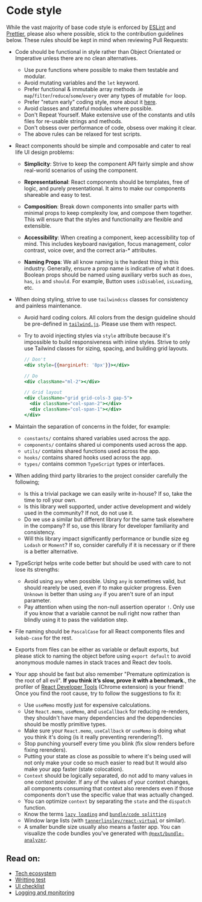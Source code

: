 # Code style
While the vast majority of base code style is enforced by [ESLint](https://eslint.org/) and [Prettier](https://prettier.io/), please also where possible, stick to the contribution guidelines below. These rules should be kept in mind when reviewing Pull Requests:

- Code should be functional in style rather than Object Orientated or Imperative unless there are no clean alternatives.

  - Use pure functions where possible to make them testable and modular.
  - Avoid mutating variables and the `let` keyword.
  - Prefer functional & immutable array methods .ie `map`/`filter`/`reduce`/`some`/`every` over any types of mutable `for` loop.
  - Prefer "return early" coding style, more about it [here](https://medium.com/@matryer/line-of-sight-in-code-186dd7cdea88).
  - Avoid classes and stateful modules where possible.
  - Don't Repeat Yourself. Make extensive use of the constants and utils files for re-usable strings and methods.
  - Don't obsess over performance of code, obsess over making it clear.
  - The above rules can be relaxed for test scripts.

- React components should be simple and composable and cater to real life UI design problems:

  - **Simplicity**: Strive to keep the component API fairly simple and show real-world scenarios of using the component.
  - **Representational**: React components should be templates, free of logic, and purely presentational. It aims to make our components shareable and easy to test.

  - **Composition**: Break down components into smaller parts with minimal props to keep complexity low, and compose them together. This will ensure that the styles and functionality are flexible and extensible.

  - **Accessibility**: When creating a component, keep accessibility top of mind. This includes keyboard navigation, focus management, color contrast, voice over, and the correct aria-\* attributes.

  - **Naming Props**: We all know naming is the hardest thing in this industry. Generally, ensure a prop name is indicative of what it does. Boolean props should be named using auxiliary verbs such as `does`, `has`, `is` and `should`. For example, Button uses `isDisabled`, `isLoading`, etc.

- When doing styling, strive to use `tailwindcss` classes for consistency and painless maintenance.

  - Avoid hard coding colors. All colors from the design guideline should be pre-defined in [`tailwind.js`](../tailwind.config.js). Please use them with respect.

  - Try to avoid injecting styles via `style` attribute because it's impossible to build responsiveness with inline styles. Strive to only use Tailwind classes for sizing, spacing, and building grid layouts.

    ```jsx
    // Don't
    <div style={{marginLeft: '8px'}}></div>

    // Do
    <div className="ml-2"></div>

    // Grid layout
    <div className="grid grid-cols-3 gap-5">
      <div className="col-span-2"></div>
      <div className="col-span-1"></div>
    </div>
    ```

- Maintain the separation of concerns in the folder, for example:

  - `constants/` contains shared variables used across the app.
  - `components/` contains shared ui components used across the app.
  - `utils/` contains shared functions used across the app.
  - `hooks/` contains shared hooks used across the app.
  - `types/` contains common `TypeScript` types or interfaces.

- When adding third party libraries to the project consider carefully the following;

  - Is this a trivial package we can easily write in-house? If so, take the time to roll your own.
  - Is this library well supported, under active development and widely used in the community? If not, do not use it.
  - Do we use a similar but different library for the same task elsewhere in the company? If so, use this library for developer familiarity and consistency.
  - Will this library impact significantly performance or bundle size eg `Lodash` or `Moment`? If so, consider carefully if it is necessary or if there is a better alternative.

- TypeScript helps write code better but should be used with care to not lose its strengths:

  - Avoid using `any` when possible. Using `any` is sometimes valid, but should rearely be used, even if to make quicker progress. Even `Unknown` is better than using `any` if you aren't sure of an input parameter.
  - Pay attention when using the non-null assertion operator `!`. Only use if you know that a variable cannot be null right now rather than blindly using it to pass the validation step.

- File naming should be `PascalCase` for all React components files and `kebab-case` for the rest.

- Exports from files can be either as variable or default exports, but please stick to naming the object before using `export default` to avoid anonymous module names in stack traces and React dev tools.

- Your app should be fast but also remember "Premature optimization is the root of all evil". **If you think it’s slow, prove it with a benchmark.**, the profiler of [React Developer Tools](https://chrome.google.com/webstore/detail/react-developer-tools/fmkadmapgofadopljbjfkapdkoienihi) (Chrome extension) is your friend! Once you find the root cause, try to follow the suggestions to fix it:
  - Use `useMemo` mostly just for expensive calculations.
  - Use `React.memo`, `useMemo`, and `useCallback` for reducing re-renders, they shouldn't have many dependencies and the dependencies should be mostly primitive types.
  - Make sure your `React.memo`, `useCallback` or `useMemo` is doing what you think it's doing (is it really preventing rerendering?).
  - Stop punching yourself every time you blink (fix slow renders before fixing rerenders).
  - Putting your state as close as possible to where it's being used will not only make your code so much easier to read but It would also make your app faster (state colocation).
  - `Context` should be logically separated, do not add to many values in one context provider. If any of the values of your context changes, all components consuming that context also rerenders even if those components don't use the specific value that was actually changed.
  - You can optimize `context` by separating the `state` and the `dispatch` function.
  - Know the terms [`lazy loading`](https://nextjs.org/docs/advanced-features/dynamic-import) and [`bundle/code splitting`](https://reactjs.org/docs/code-splitting.html)
  - Window large lists (with [`tannerlinsley/react-virtual`](https://github.com/tannerlinsley/react-virtual) or similar).
  - A smaller bundle size usually also means a faster app. You can visualize the code bundles you've generated with [`@next/bundle-analyzer`](https://www.npmjs.com/package/@next/bundle-analyzer).

## Read on:
- [Tech ecosystem](tech-ecosystem.md)
- [Writting test](writing-test.md)
- [UI checklist](ui-checklist.md)
- [Logging and monitoring](logging-monitoring.md)
